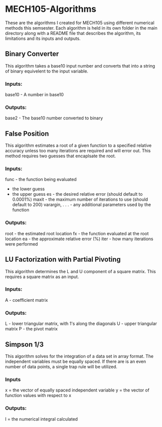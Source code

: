 # MECH105-Algorithms
These are the algorithms I created for MECH105 using different numerical methods this semsester. Each algorithm is held in its own folder in the main directory along with a README file that describes the algorithm, its limitations and its inputs and outputs.

## Binary Converter 
This algorithm takes a base10 input number and converts that into a string of binary equivelent to the input variable. 
### Inputs:
  base10 - A number in base10
### Outputs:
  base2 - The base10 number converted to binary

## False Position
This algorithm estimates a root of a given function to a specified relative accuracy unless too many iterations are required and will error out. This method requires two guesses that encaplsate the root. 
### Inputs:
  func - the function being evaluated
   - the lower guess
   - the upper guess
  es - the desired relative error (should default to 0.0001%)
  maxit - the maximum number of iterations to use (should default to 200)
  varargin, . . . - any additional parameters used by the function
### Outputs:
  root - the estimated root location
  fx - the function evaluated at the root location
  ea - the approximate relative error (%)
  iter - how many iterations were performed
 
## LU Factorization with Partial Pivoting 
This algorithm determines the L and U component of a square matrix. This requires a square matrix as an input. 
### Inputs:
  A - coefficient matrix
### Outputs:
  L - lower triangular matrix, with 1's along the diagonals
  U - upper triangular matrix
  P - the pivot matrix
 
 ## Simpson 1/3 
 This algorithm solves for the integration of a data set in array format. The independent variables must be equally spaced. If there are is an even number of data points, a single trap rule will be utilized. 
###  Inputs
  x = the vector of equally spaced independent variable
  y = the vector of function values with respect to x
### Outputs:
  I = the numerical integral calculated
